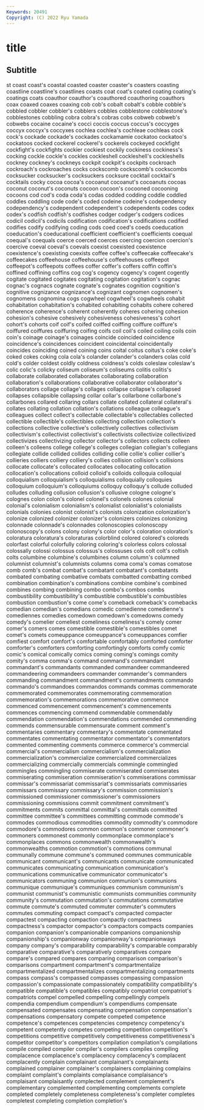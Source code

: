 ```yaml
---
Keywords: 20491
Copyright: (C) 2022 Ryu Yamada
---
```



# title

## Subtitle
st coast coast's coastal coasted coaster coaster's coasters
coasting coastline coastline's coastlines coasts coat coat's coated coating coating's
coatings coats coauthor coauthor's coauthored coauthoring coauthors coax coaxed coaxes
coaxing cob cob's cobalt cobalt's cobble cobble's cobbled cobbler cobbler's
cobblers cobbles cobblestone cobblestone's cobblestones cobbling cobra cobra's cobras cobs
cobweb cobweb's cobwebs cocaine cocaine's cocci coccis coccus coccus's coccyges
coccyx coccyx's coccyxes cochlea cochlea's cochleae cochleas cock cock's cockade
cockade's cockades cockamamie cockatoo cockatoo's cockatoos cocked cockerel cockerel's cockerels
cockeyed cockfight cockfight's cockfights cockier cockiest cockily cockiness cockiness's cocking
cockle cockle's cockles cockleshell cockleshell's cockleshells cockney cockney's cockneys cockpit
cockpit's cockpits cockroach cockroach's cockroaches cocks cockscomb cockscomb's cockscombs cocksucker
cocksucker's cocksuckers cocksure cocktail cocktail's cocktails cocky cocoa cocoa's cocoanut
cocoanut's cocoanuts cocoas coconut coconut's coconuts cocoon cocoon's cocooned cocooning
cocoons cod cod's coda coda's codas codded codding coddle coddled
coddles coddling code code's coded codeine codeine's codependency codependency's codependent
codependent's codependents codes codex codex's codfish codfish's codfishes codger codger's
codgers codices codicil codicil's codicils codification codification's codifications codified codifies
codify codifying coding cods coed coed's coeds coeducation coeducation's coeducational
coefficient coefficient's coefficients coequal coequal's coequals coerce coerced coerces coercing
coercion coercion's coercive coeval coeval's coevals coexist coexisted coexistence coexistence's
coexisting coexists coffee coffee's coffeecake coffeecake's coffeecakes coffeehouse coffeehouse's coffeehouses
coffeepot coffeepot's coffeepots coffees coffer coffer's coffers coffin coffin's coffined
coffining coffins cog cog's cogency cogency's cogent cogently cogitate cogitated
cogitates cogitating cogitation cogitation's cognac cognac's cognacs cognate cognate's cognates
cognition cognition's cognitive cognizance cognizance's cognizant cognomen cognomen's cognomens cognomina
cogs cogwheel cogwheel's cogwheels cohabit cohabitation cohabitation's cohabited cohabiting cohabits
cohere cohered coherence coherence's coherent coherently coheres cohering cohesion cohesion's
cohesive cohesively cohesiveness cohesiveness's cohort cohort's cohorts coif coif's coifed
coiffed coiffing coiffure coiffure's coiffured coiffures coiffuring coifing coifs coil
coil's coiled coiling coils coin coin's coinage coinage's coinages coincide
coincided coincidence coincidence's coincidences coincident coincidental coincidentally coincides coinciding coined
coining coins coital coitus coitus's coke coke's coked cokes coking
cola cola's colander colander's colanders colas cold cold's colder coldest
coldly coldness coldness's colds coleslaw coleslaw's colic colic's colicky coliseum
coliseum's coliseums colitis colitis's collaborate collaborated collaborates collaborating collaboration collaboration's
collaborations collaborative collaborator collaborator's collaborators collage collage's collages collapse collapse's
collapsed collapses collapsible collapsing collar collar's collarbone collarbone's collarbones collared
collaring collars collate collated collateral collateral's collates collating collation collation's
collations colleague colleague's colleagues collect collect's collectable collectable's collectables collected
collectible collectible's collectibles collecting collection collection's collections collective collective's collectively
collectives collectivism collectivism's collectivist collectivist's collectivists collectivize collectivized collectivizes collectivizing
collector collector's collectors collects colleen colleen's colleens college college's colleges
collegian collegian's collegians collegiate collide collided collides colliding collie collie's
collier collier's collieries colliers colliery colliery's collies collision collision's collisions
collocate collocate's collocated collocates collocating collocation collocation's collocations colloid colloid's
colloids colloquia colloquial colloquialism colloquialism's colloquialisms colloquially colloquies colloquium colloquium's
colloquiums colloquy colloquy's collude colluded colludes colluding collusion collusion's collusive
cologne cologne's colognes colon colon's colonel colonel's colonels colones colonial
colonial's colonialism colonialism's colonialist colonialist's colonialists colonials colonies colonist colonist's
colonists colonization colonization's colonize colonized colonizer colonizer's colonizers colonizes colonizing
colonnade colonnade's colonnades colonoscopies colonoscopy colonoscopy's colons colony colony's color
color's coloration coloration's coloratura coloratura's coloraturas colorblind colored colored's coloreds
colorfast colorful colorfully coloring coloring's colorless colors colossal colossally colossi
colossus colossus's colossuses cols colt colt's coltish colts columbine columbine's
columbines column column's columned columnist columnist's columnists columns coma coma's
comas comatose comb comb's combat combat's combatant combatant's combatants combated
combating combative combats combatted combatting combed combination combination's combinations combine
combine's combined combines combing combining combo combo's combos combs combustibility
combustibility's combustible combustible's combustibles combustion combustion's come come's comeback comeback's
comebacks comedian comedian's comedians comedic comedienne comedienne's comediennes comedies comedown
comedown's comedowns comedy comedy's comelier comeliest comeliness comeliness's comely comer
comer's comers comes comestible comestible's comestibles comet comet's comets comeuppance
comeuppance's comeuppances comfier comfiest comfort comfort's comfortable comfortably comforted comforter
comforter's comforters comforting comfortingly comforts comfy comic comic's comical comically
comics coming coming's comings comity comity's comma comma's command command's
commandant commandant's commandants commanded commandeer commandeered commandeering commandeers commander commander's
commanders commanding commandment commandment's commandments commando commando's commandoes commandos commands
commas commemorate commemorated commemorates commemorating commemoration commemoration's commemorations commemorative commence
commenced commencement commencement's commencements commences commencing commend commendable commendably commendation
commendation's commendations commended commending commends commensurable commensurate comment comment's commentaries
commentary commentary's commentate commentated commentates commentating commentator commentator's commentators commented
commenting comments commerce commerce's commercial commercial's commercialism commercialism's commercialization commercialization's
commercialize commercialized commercializes commercializing commercially commercials commingle commingled commingles commingling
commiserate commiserated commiserates commiserating commiseration commiseration's commiserations commissar commissar's commissariat
commissariat's commissariats commissaries commissars commissary commissary's commission commission's commissioned commissioner
commissioner's commissioners commissioning commissions commit commitment commitment's commitments commits committal
committal's committals committed committee committee's committees committing commode commode's commodes
commodious commodities commodity commodity's commodore commodore's commodores common common's commoner
commoner's commoners commonest commonly commonplace commonplace's commonplaces commons commonwealth commonwealth's
commonwealths commotion commotion's commotions communal communally commune commune's communed communes
communicable communicant communicant's communicants communicate communicated communicates communicating communication communication's
communications communicative communicator communicator's communicators communing communion communion's communions communique
communique's communiques communism communism's communist communist's communistic communists communities community
community's commutation commutation's commutations commutative commute commute's commuted commuter commuter's
commuters commutes commuting compact compact's compacted compacter compactest compacting compaction
compactly compactness compactness's compactor compactor's compactors compacts companies companion companion's
companionable companions companionship companionship's companionway companionway's companionways company company's comparability
comparability's comparable comparably comparative comparative's comparatively comparatives compare compare's compared
compares comparing comparison comparison's comparisons compartment compartment's compartmentalize compartmentalized compartmentalizes
compartmentalizing compartments compass compass's compassed compasses compassing compassion compassion's compassionate
compassionately compatibility compatibility's compatible compatible's compatibles compatibly compatriot compatriot's compatriots
compel compelled compelling compellingly compels compendia compendium compendium's compendiums compensate
compensated compensates compensating compensation compensation's compensations compensatory compete competed competence
competence's competences competencies competency competency's competent competently competes competing competition
competition's competitions competitive competitively competitiveness competitiveness's competitor competitor's competitors compilation
compilation's compilations compile compiled compiler compiler's compilers compiles compiling complacence
complacence's complacency complacency's complacent complacently complain complainant complainant's complainants complained
complainer complainer's complainers complaining complains complaint complaint's complaints complaisance complaisance's
complaisant complaisantly complected complement complement's complementary complemented complementing complements complete
completed completely completeness completeness's completer completes completest completing completion completion's
